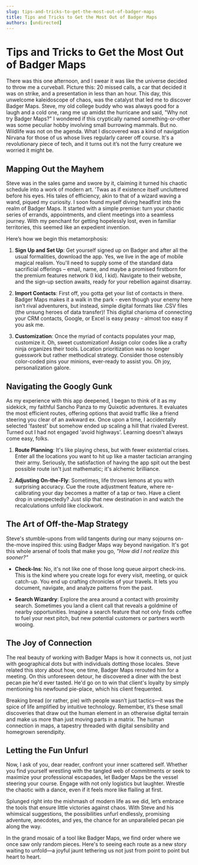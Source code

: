 ```yaml
---
slug: tips-and-tricks-to-get-the-most-out-of-badger-maps
title: Tips and Tricks to Get the Most Out of Badger Maps
authors: [undirected]
---
```



# Tips and Tricks to Get the Most Out of Badger Maps

There was this one afternoon, and I swear it was like the universe decided to throw me a curveball. Picture this: 20 missed calls, a car that decided it was on strike, and a presentation in less than an hour. This day, this unwelcome kaleidoscope of chaos, was the catalyst that led me to discover Badger Maps. Steve, my old college buddy who was always good for a laugh and a cold one, rang me up amidst the hurricane and said, "Why not try Badger Maps?" I wondered if this cryptically named something-or-other was some peculiar hobby involving small burrowing mammals. But no. Wildlife was not on the agenda. What I discovered was a kind of navigation Nirvana for those of us whose lives regularly career off course. It's a revolutionary piece of tech, and it turns out it’s not the furry creature we worried it might be.

## Mapping Out the Mayhem

Steve was in the sales game and swore by it, claiming it turned his chaotic schedule into a work of modern art. 'Twas as if existence itself uncluttered before his eyes. His tales of efficiency, akin to that of a wizard waving a wand, piqued my curiosity. I soon found myself diving headfirst into the realm of Badger Maps. It started with a simple premise: turn your chaotic series of errands, appointments, and client meetings into a seamless journey. With my penchant for getting hopelessly lost, even in familiar territories, this seemed like an expedient invention.

Here’s how we begin this metamorphosis: 

1. **Sign Up and Set Up**: Get yourself signed up on Badger and after all the usual formalities, download the app. Yes, we live in the age of mobile magical realism. You'll need to supply some of the standard data sacrificial offerings – email, name, and maybe a promised firstborn for the premium features network (I kid, I kid). Navigate to their website, and the sign-up section awaits, ready for your rebellion against disarray.

2. **Import Contacts**: First off, you gotta get your list of contacts in there. Badger Maps makes it a walk in the park - even though your enemy here isn’t rival adventurers, but instead, simple digital formats like .CSV files (the unsung heroes of data transfer)! This digital charisma of connecting your CRM contacts, Google, or Excel is easy peasy - almost too easy if you ask me. 

3. **Customization**: Once the myriad of contacts populates your map, customize it. Oh, sweet customization! Assign color codes like a crafty ninja organizes their tools. Location prioritization was no longer guesswork but rather methodical strategy. Consider those ostensibly color-coded pins your minions, ever-ready to assist you. Oh joy, personalization galore.

## Navigating the Googly Gunk

As my experience with this app deepened, I began to think of it as my sidekick, my faithful Sancho Panza to my Quixotic adventures. It evaluates the most efficient routes, offering options that avoid traffic like a friend steering you clear of an awkward ex. Once upon a time, I accidentally selected 'fastest' but somehow ended up scaling a hill that rivaled Everest. Turned out I had not engaged 'avoid highways'. Learning doesn't always come easy, folks.

1. **Route Planning**: It's like playing chess, but with fewer existential crises. Enter all the locations you want to hit up like a master tactician arranging their army. Seriously, the satisfaction of having the app spit out the best possible route isn't just mathematic; it's alchemic brilliance. 

2. **Adjusting On-the-Fly**: Sometimes, life throws lemons at you with surprising accuracy. Cue the route adjustment feature, where re-calibrating your day becomes a matter of a tap or two. Have a client drop in unexpectedly? Just slip that new destination in and watch the recalculations unfold like clockwork.

## The Art of Off-the-Map Strategy

Steve's stumble-upons from wild tangents during our many sojourns on-the-move inspired this: using Badger Maps way beyond navigation. It's got this whole arsenal of tools that make you go, *"How did I not realize this sooner?"*

- **Check-Ins**: No, it's not like one of those long queue airport check-ins. This is the kind where you create logs for every visit, meeting, or quick catch-up. You end up crafting chronicles of your travels. It lets you document, navigate, and analyze patterns from the past.

- **Search Wizardry**: Explore the area around a contact with proximity search. Sometimes you land a client call that reveals a goldmine of nearby opportunities. Imagine a search feature that not only finds coffee to fuel your next pitch, but new potential customers or partners worth wooing.

## The Joy of Connection

The real beauty of working with Badger Maps is how it connects us, not just with geographical dots but with individuals dotting those locales. Steve related this story about how, one time, Badger Maps rerouted him for a meeting. On this unforeseen detour, he discovered a diner with the best pecan pie he'd ever tasted. He'd go on to win that client's loyalty by simply mentioning his newfound pie-place, which his client frequented. 

Breaking bread (or rather, pie) with people wasn’t just tactics—it was the spice of life amplified by intuitive technology. Remember, it’s these small discoveries that draw out the human element in an otherwise digital terrain and make us more than just moving parts in a matrix. The human connection in maps, a tapestry threaded with digital sensibility and homegrown serendipity.

## Letting the Fun Unfurl

Now, I ask of you, dear reader, confront your inner scattered self. Whether you find yourself wrestling with the tangled web of commitments or seek to maximize your professional escapades, let Badger Maps be the vessel steering your course. Engage with not only logistics but laughter. Wrestle the chaotic with a dance, even if it feels more like flailing at first.

Splunged right into the mishmash of modern life as we did, let’s embrace the tools that ensure little victories against chaos. With Steve and his whimsical suggestions, the possibilities unfurl endlessly, promising adventure, anecdotes, and yes, the chance for an unparalleled pecan pie along the way.

In the grand mosaic of a tool like Badger Maps, we find order where we once saw only random pieces. Here's to seeing each route as a new story waiting to unfold—a joyful jaunt tethering us not just from point to point but heart to heart.